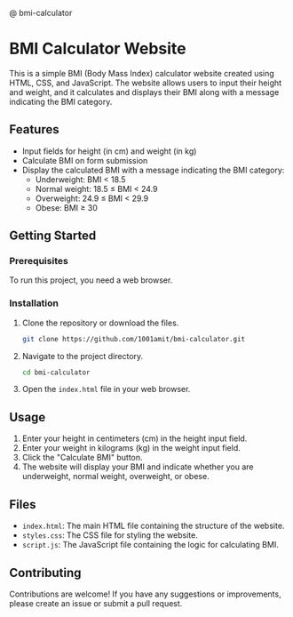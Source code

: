 @ bmi-calculator
# BMI Calculator Website

This is a simple BMI (Body Mass Index) calculator website created using HTML, CSS, and JavaScript. The website allows users to input their height and weight, and it calculates and displays their BMI along with a message indicating the BMI category.

## Features

- Input fields for height (in cm) and weight (in kg)
- Calculate BMI on form submission
- Display the calculated BMI with a message indicating the BMI category:
  - Underweight: BMI < 18.5
  - Normal weight: 18.5 ≤ BMI < 24.9
  - Overweight: 24.9 ≤ BMI < 29.9
  - Obese: BMI ≥ 30

## Getting Started

### Prerequisites

To run this project, you need a web browser.

### Installation

1. Clone the repository or download the files.

    ```bash
    git clone https://github.com/1001amit/bmi-calculator.git
    ```

2. Navigate to the project directory.

    ```bash
    cd bmi-calculator
    ```

3. Open the `index.html` file in your web browser.

## Usage

1. Enter your height in centimeters (cm) in the height input field.
2. Enter your weight in kilograms (kg) in the weight input field.
3. Click the "Calculate BMI" button.
4. The website will display your BMI and indicate whether you are underweight, normal weight, overweight, or obese.

## Files

- `index.html`: The main HTML file containing the structure of the website.
- `styles.css`: The CSS file for styling the website.
- `script.js`: The JavaScript file containing the logic for calculating BMI.

## Contributing

Contributions are welcome! If you have any suggestions or improvements, please create an issue or submit a pull request.


